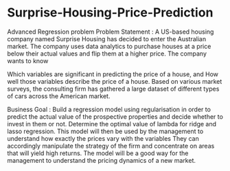 # Surprise-Housing-Price-Prediction
Advanced Regression problem
Problem Statement :
A US-based housing company named Surprise Housing has decided to enter the Australian market. The company uses data analytics to purchase houses at a price below their actual values and flip them at a higher price. The company wants to know

Which variables are significant in predicting the price of a house, and How well those variables describe the price of a house. Based on various market surveys, the consulting firm has gathered a large dataset of different types of cars across the American market.

Business Goal :
Build a regression model using regularisation in order to predict the actual value of the prospective properties and decide whether to invest in them or not. Determine the optimal value of lambda for ridge and lasso regression. This model will then be used by the management to understand how exactly the prices vary with the variables They can accordingly manipulate the strategy of the firm and concentrate on areas that will yield high returns. The model will be a good way for the management to understand the pricing dynamics of a new market.
